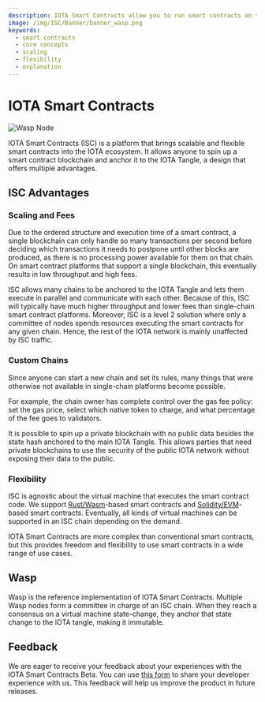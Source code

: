 ```yaml
---
description: IOTA Smart Contracts allow you to run smart contracts on top of the IOTA Tangle.
image: /img/ISC/Banner/banner_wasp.png
keywords:
  - smart contracts
  - core concepts
  - scaling
  - flexibility
  - explanation
---
```


# IOTA Smart Contracts

![Wasp Node](/img/ISC/Banner/banner_wasp.png)

IOTA Smart Contracts (ISC) is a platform that brings scalable and flexible smart contracts into the IOTA ecosystem. It
allows anyone to spin up a smart contract blockchain and anchor it to the IOTA Tangle, a design that offers multiple
advantages.

## ISC Advantages

### Scaling and Fees

Due to the ordered structure and execution time of a smart contract, a single blockchain can only handle so many
transactions per second before deciding which transactions it needs to postpone until other blocks are produced, as
there is no processing power available for them on that chain.
On smart contract platforms that support a single blockchain, this eventually results in low throughput and high fees.

ISC allows many chains to be anchored to the IOTA Tangle and lets them execute in parallel and communicate with each
other.
Because of this, ISC will typically have much higher throughput and lower fees than single-chain smart contract
platforms.
Moreover, ISC is a level 2 solution where only a committee of nodes spends resources executing the smart contracts for
any given chain. Hence, the rest of the IOTA network is mainly unaffected by ISC traffic.

### Custom Chains

Since anyone can start a new chain and set its rules, many things that were otherwise not available in single-chain
platforms become possible.

For example, the chain owner has complete control over the gas fee policy: set the gas price, select which native token
to charge, and what percentage of the fee goes to validators.

It is possible to spin up a private blockchain with no public data besides the state hash anchored to the main IOTA
Tangle.
This allows parties that need private blockchains to use the security of the public IOTA network without exposing their
data to the public.

### Flexibility

ISC is agnostic about the virtual machine that executes the smart contract code.
We support [Rust/Wasm](https://rustwasm.github.io/docs/book/)-based smart contracts
and [Solidity/EVM](https://docs.soliditylang.org/en/v0.8.6/)-based smart contracts.
Eventually, all kinds of virtual machines can be supported in an ISC chain depending on the demand.

IOTA Smart Contracts are more complex than conventional smart contracts, but this provides freedom and flexibility to
use smart contracts in a wide range of use cases.

## Wasp

Wasp is the reference implementation of IOTA Smart Contracts.
Multiple Wasp nodes form a committee in charge of an ISC chain.
When they reach a consensus on a virtual machine state-change, they anchor that state change to the IOTA tangle, making
it immutable.

## Feedback

We are eager to receive your feedback about your experiences with the IOTA Smart Contracts Beta. You can
use [this form](https://docs.google.com/forms/d/e/1FAIpQLSd4jcmLzCPUNDIijEwGzuWerO23MS0Jmgzszgs-D6_awJUWow/viewform) to
share your developer experience with us. This feedback will help us improve the product in future releases.
